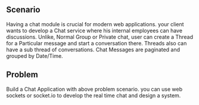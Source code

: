 ## Scenario

Having a chat module is crucial for modern web applications. your client wants to develop a Chat service where his internal employees can have discussions. Unlike, Normal Group or Private chat, user can create a Thread for a Particular message and start a conversation there. Threads also can have a sub thread of conversations. Chat Messages are paginated and grouped by Date/Time.

## Problem

Build a Chat Application with above problem scenario. you can use web sockets or socket.io to develop the real time chat and design a system.

